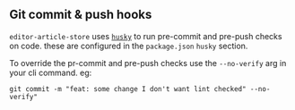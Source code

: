 ## Git commit & push hooks

`editor-article-store` uses [`husky`](https://www.npmjs.com/package/husky) to run pre-commit and pre-push checks on code. these are configured in the `package.json` `husky` section.

To override the pr-commit and pre-push checks use the `--no-verify` arg in your cli command. eg:

`git commit -m "feat: some change I don't want lint checked" --no-verify"`
